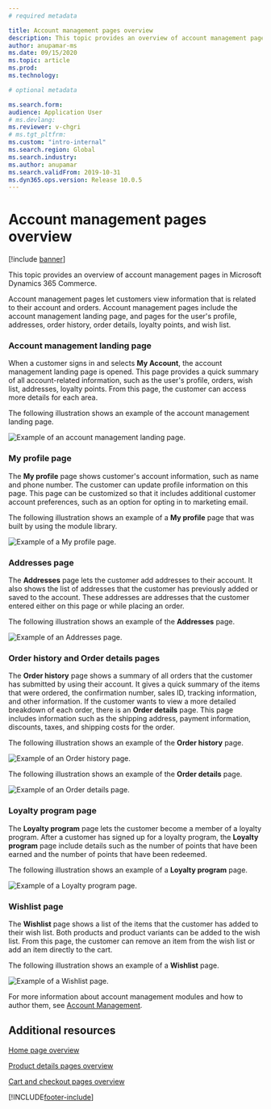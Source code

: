 ```yaml
---
# required metadata

title: Account management pages overview
description: This topic provides an overview of account management pages in Microsoft Dynamics 365 Commerce.
author: anupamar-ms
ms.date: 09/15/2020
ms.topic: article
ms.prod: 
ms.technology: 

# optional metadata

ms.search.form:  
audience: Application User
# ms.devlang: 
ms.reviewer: v-chgri
# ms.tgt_pltfrm: 
ms.custom: "intro-internal"
ms.search.region: Global
ms.search.industry: 
ms.author: anupamar
ms.search.validFrom: 2019-10-31
ms.dyn365.ops.version: Release 10.0.5
---
```


# Account management pages overview

[!include [banner](includes/banner.md)]

This topic provides an overview of account management pages in Microsoft Dynamics 365 Commerce.

Account management pages let customers view information that is related to their account and orders. Account management pages include the account management landing page, and pages for the user's profile, addresses, order history, order details, loyalty points, and wish list.

### Account management landing page

When a customer signs in and selects **My Account**, the account management landing page is opened. This page provides a quick summary of all account-related information, such as the user's profile, orders, wish list, addresses, loyalty points. From this page, the customer can access more details for each area.

The following illustration shows an example of the account management landing page.

![Example of an account management landing page.](./media/Account-Management.PNG)

### My profile page

The **My profile** page shows customer's account information, such as name and phone number. The customer can update profile information on this page. This page can be customized so that it includes additional customer account preferences, such as an option for opting in to marketing email.

The following illustration shows an example of a **My profile** page that was built by using the module library.

![Example of a My profile page.](./media/Account-Management-MyProfile.PNG)

### Addresses page

The **Addresses** page lets the customer add addresses to their account. It also shows the list of addresses that the customer has previously added or saved to the account. These addresses are addresses that the customer entered either on this page or while placing an order.

The following illustration shows an example of the **Addresses** page.

![Example of an Addresses page.](./media/Account-Management-Address.png)

### Order history and Order details pages

The **Order history** page shows a summary of all orders that the customer has submitted by using their account. It gives a quick summary of the items that were ordered, the confirmation number, sales ID, tracking information, and other information. If the customer wants to view a more detailed breakdown of each order, there is an **Order details** page. This page includes information such as the shipping address, payment information, discounts, taxes, and shipping costs for the order.

The following illustration shows an example of the **Order history** page.

![Example of an Order history page.](./media/Account-Management-OrderHistory.PNG)

The following illustration shows an example of the **Order details** page.

![Example of an Order details page.](./media/Account-Management-OrderDetails.PNG)

### Loyalty program page

The **Loyalty program** page lets the customer become a member of a loyalty program. After a customer has signed up for a loyalty program, the **Loyalty program** page include details such as the number of points that have been earned and the number of points that have been redeemed.

The following illustration shows an example of a **Loyalty program** page.

![Example of a Loyalty program page.](./media/Account-Management-Loyalty.PNG)

### Wishlist page

The **Wishlist** page shows a list of the items that the customer has added to their wish list. Both products and product variants can be added to the wish list. From this page, the customer can remove an item from the wish list or add an item directly to the cart.

The following illustration shows an example of a **Wishlist** page.

![Example of a Wishlist page.](./media/Account-Management-Wishlist.PNG)

For more information about account management modules and how to author them, see [Account Management](account-management.md).

## Additional resources

[Home page overview](quick-tour-home-page.md)

[Product details pages overview](quick-tour-pdp.md)

[Cart and checkout pages overview](quick-tour-cart-checkout.md)



[!INCLUDE[footer-include](../includes/footer-banner.md)]
